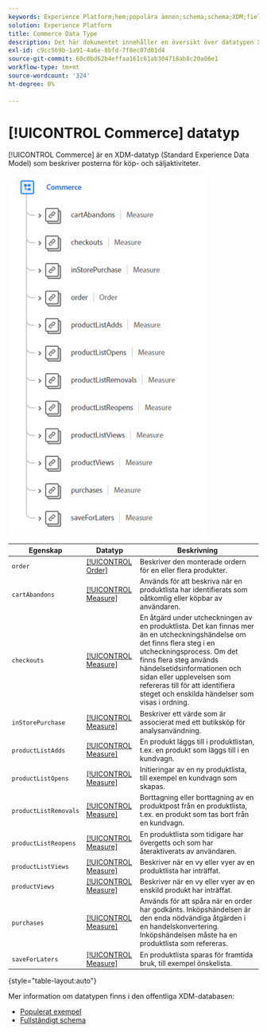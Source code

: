 ```yaml
---
keywords: Experience Platform;hem;populära ämnen;schema;schema;XDM;fields;schemas;scheman;commerce;datatype;data type;data type;
solution: Experience Platform
title: Commerce Data Type
description: Det här dokumentet innehåller en översikt över datatypen XDM (Commerce Experience Data Model).
exl-id: c9cc569b-1a91-4a6e-8bfd-7f8ec07d01d4
source-git-commit: 60c0bd62b4effaa161c61ab304718ab8c20a06e1
workflow-type: tm+mt
source-wordcount: '324'
ht-degree: 0%

---
```


# [!UICONTROL Commerce] datatyp

[!UICONTROL Commerce] är en XDM-datatyp (Standard Experience Data Model) som beskriver posterna för köp- och säljaktiviteter.

<img src="../images/data-types/commerce.PNG" width="400" /><br />

| Egenskap | Datatyp | Beskrivning |
| --- | --- | --- |
| `order` | [[!UICONTROL Order]](./order.md) | Beskriver den monterade ordern för en eller flera produkter. |
| `cartAbandons` | [[!UICONTROL Measure]](./measure.md) | Används för att beskriva när en produktlista har identifierats som oåtkomlig eller köpbar av användaren. |
| `checkouts` | [[!UICONTROL Measure]](./measure.md) | En åtgärd under utcheckningen av en produktlista. Det kan finnas mer än en utcheckningshändelse om det finns flera steg i en utcheckningsprocess. Om det finns flera steg används händelsetidsinformationen och sidan eller upplevelsen som refereras till för att identifiera steget och enskilda händelser som visas i ordning. |
| `inStorePurchase` | [[!UICONTROL Measure]](./measure.md) | Beskriver ett värde som är associerat med ett butiksköp för analysanvändning. |
| `productListAdds` | [[!UICONTROL Measure]](./measure.md) | En produkt läggs till i produktlistan, t.ex. en produkt som läggs till i en kundvagn. |
| `productListOpens` | [[!UICONTROL Measure]](./measure.md) | Initieringar av en ny produktlista, till exempel en kundvagn som skapas. |
| `productListRemovals` | [[!UICONTROL Measure]](./measure.md) | Borttagning eller borttagning av en produktpost från en produktlista, t.ex. en produkt som tas bort från en kundvagn. |
| `productListReopens` | [[!UICONTROL Measure]](./measure.md) | En produktlista som tidigare har övergetts och som har återaktiverats av användaren. |
| `productListViews` | [[!UICONTROL Measure]](./measure.md) | Beskriver när en vy eller vyer av en produktlista har inträffat. |
| `productViews` | [[!UICONTROL Measure]](./measure.md) | Beskriver när en vy eller vyer av en enskild produkt har inträffat. |
| `purchases` | [[!UICONTROL Measure]](./measure.md) | Används för att spåra när en order har godkänts. Inköpshändelsen är den enda nödvändiga åtgärden i en handelskonvertering. Inköpshändelsen måste ha en produktlista som refereras. |
| `saveForLaters` | [[!UICONTROL Measure]](./measure.md) | En produktlista sparas för framtida bruk, till exempel önskelista. |

{style="table-layout:auto"}

Mer information om datatypen finns i den offentliga XDM-databasen:

* [Populerat exempel](https://github.com/adobe/xdm/blob/master/components/datatypes/marketing/commerce.example.1.json)
* [Fullständigt schema](https://github.com/adobe/xdm/blob/master/components/datatypes/marketing/commerce.schema.json)
